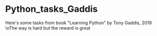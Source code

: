 # Python_tasks_Gaddis
Here's some tasks from book "Learning Python" by Tony Gaddis, 2019
\nThe way is hard but the reward is great
